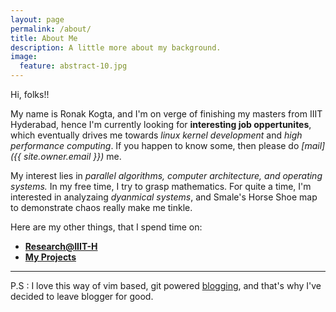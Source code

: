 ```yaml
---
layout: page
permalink: /about/
title: About Me
description: A little more about my background. 
image:
  feature: abstract-10.jpg
---
```


Hi, folks!!

My name is Ronak Kogta, and I'm on verge of finishing my masters from IIIT Hyderabad, hence  I'm currently looking for **interesting job oppertunites**, which eventually drives me towards *linux kernel development* and *high performance computing*. If you happen to know some, then please do *[mail]({{ site.owner.email }})* me. 

My interest lies in *parallel algorithms, computer architecture, and operating systems.* In my free time, I try to grasp mathematics. For quite a time, I'm interested in analyzaing *dyanmical systems*, and Smale's Horse Shoe map to demonstrate chaos really make me tinkle.  

Here are my other things, that I spend time on:

+ **[Research@IIIT-H](http://researchweb.iiit.ac.in/~ronak.kogta/)**
+ **[My Projects]({{site.url}}/projects)**

----
P.S : I love this way of vim based, git powered [blogging]({{site.url}}), and that's why I've decided to leave blogger for good. 

